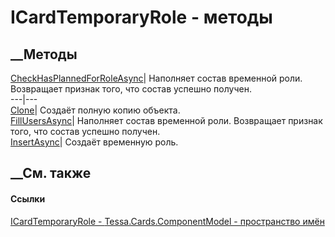 # ICardTemporaryRole - методы
##  __Методы
[CheckHasPlannedForRoleAsync](M_Tessa_Cards_ComponentModel_ICardTemporaryRole_CheckHasPlannedForRoleAsync.htm)|
Наполняет состав временной роли. Возвращает признак того, что состав успешно
получен.  
---|---  
[Clone](M_Tessa_Cards_ComponentModel_ICardTemporaryRole_Clone.htm)| Создаёт
полную копию объекта.  
[FillUsersAsync](M_Tessa_Cards_ComponentModel_ICardTemporaryRole_FillUsersAsync.htm)|
Наполняет состав временной роли. Возвращает признак того, что состав успешно
получен.  
[InsertAsync](M_Tessa_Cards_ComponentModel_ICardTemporaryRole_InsertAsync.htm)|
Создаёт временную роль.  
##  __См. также
#### Ссылки
[ICardTemporaryRole - ](T_Tessa_Cards_ComponentModel_ICardTemporaryRole.htm)
[Tessa.Cards.ComponentModel - пространство
имён](N_Tessa_Cards_ComponentModel.htm)
